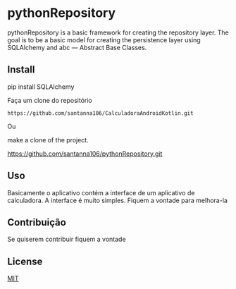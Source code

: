 # pythonRepository

pythonRepository is a basic framework for creating the repository layer. The goal is to be a basic model for creating the persistence layer using SQLAlchemy and abc — Abstract Base Classes.

## Install

pip install SQLAlchemy


Faça um clone do repositório

```termina
https://github.com/santanna106/CalculadoraAndroidKotlin.git
```
Ou 

make a clone of the project.

https://github.com/santanna106/pythonRepository.git

## Uso

Basicamente o aplicativo contém a interface de um aplicativo de calculadora. A interface é muito simples. Fiquem a vontade para melhora-la



## Contribuição
Se quiserem contribuir fiquem a vontade

## License
[MIT](https://choosealicense.com/licenses/mit/)

